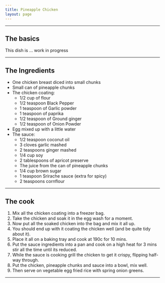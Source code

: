 ```yaml
---
title: Pineapple Chicken
layout: page
---
```


---

## The basics
This dish is ... work in progress

---

## The Ingredients

 * One chicken breast diced into small chunks
 * Small can of pineapple chunks
 * The chicken coating:
    * 1/2 cup of flour
    * 1/2 teaspoon Black Pepper
    * 1 teaspoon of Garlic powder
    * 1 teaspoon of paprika
    * 1/2 teaspoon of Ground ginger
    * 1/2 teaspoon of Onion Powder
 * Egg mixed up with a little water
 * The sauce:
    * 1/2 teaspoon coconut oil
    * 3 cloves garlic mashed
    * 2 teaspoons ginger mashed
    * 1/4 cup soy
    * 2 tablespoons of apricot preserve
    * The juice from the can of pineapple chunks
    * 1/4 cup brown sugar
    * 1 teaspoon Srirache sauce (extra for spicy)
    * 2 teaspoons cornflour

---

## The cook
1. Mix all the chicken coating into a freezer bag.
1. Take the chicken and soak it in the egg wash for a moment.
1. Now put all the soaked chicken into the bag and mix it all up.
1. You should end up with it coating the chicken well (and be quite tidy about it).
1. Place it all on a baking tray and cook at 190c for 10 mins.
1. Put the sauce ingredients into a pan and cook on a high heat for 3 mins stir all the time until its reduced. 
1. While the sauce is cooking grill the chicken to get it crispy, flipping half-way through.
1. Put the chicken, pineapple chunks and sauce into a bowl, mix well.
1.  Then serve on vegetable egg fried rice with spring onion greens.

---
